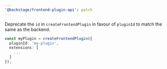 ```yaml
---
'@backstage/frontend-plugin-api': patch
---
```


Deprecate the `id` in `createFrontendPlugin` in favour of `pluginId` to match the same as the backend.

```ts
const myPlugin = createFrontendPlugin({
  pluginId: 'my-plugin',
  extensions: [
    ...
  ]
});
```
